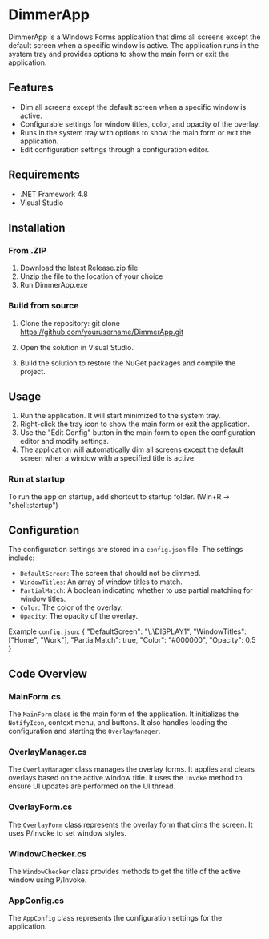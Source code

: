 # DimmerApp

DimmerApp is a Windows Forms application that dims all screens except the default screen when a specific window is active. The application runs in the system tray and provides options to show the main form or exit the application.

## Features

- Dim all screens except the default screen when a specific window is active.
- Configurable settings for window titles, color, and opacity of the overlay.
- Runs in the system tray with options to show the main form or exit the application.
- Edit configuration settings through a configuration editor.

## Requirements

- .NET Framework 4.8
- Visual Studio

## Installation

### From .ZIP
1. Download the latest Release.zip file
2. Unzip the file to the location of your choice
3. Run DimmerApp.exe

### Build from source

1. Clone the repository:
git clone https://github.com/yourusername/DimmerApp.git

2. Open the solution in Visual Studio.
3. Build the solution to restore the NuGet packages and compile the project.

## Usage

1. Run the application. It will start minimized to the system tray.
2. Right-click the tray icon to show the main form or exit the application.
3. Use the "Edit Config" button in the main form to open the configuration editor and modify settings.
4. The application will automatically dim all screens except the default screen when a window with a specified title is active.

### Run at startup
To run the app on startup, add shortcut to startup folder. (Win+R -> "shell:startup") 

## Configuration

The configuration settings are stored in a `config.json` file. The settings include:

- `DefaultScreen`: The screen that should not be dimmed.
- `WindowTitles`: An array of window titles to match.
- `PartialMatch`: A boolean indicating whether to use partial matching for window titles.
- `Color`: The color of the overlay.
- `Opacity`: The opacity of the overlay.

Example `config.json`:
{ "DefaultScreen": "\\.\DISPLAY1", "WindowTitles": ["Home", "Work"], "PartialMatch": true, "Color": "#000000", "Opacity": 0.5 }

## Code Overview

### MainForm.cs

The `MainForm` class is the main form of the application. It initializes the `NotifyIcon`, context menu, and buttons. It also handles loading the configuration and starting the `OverlayManager`.

### OverlayManager.cs

The `OverlayManager` class manages the overlay forms. It applies and clears overlays based on the active window title. It uses the `Invoke` method to ensure UI updates are performed on the UI thread.

### OverlayForm.cs

The `OverlayForm` class represents the overlay form that dims the screen. It uses P/Invoke to set window styles.

### WindowChecker.cs

The `WindowChecker` class provides methods to get the title of the active window using P/Invoke.

### AppConfig.cs

The `AppConfig` class represents the configuration settings for the application.




